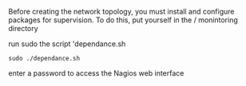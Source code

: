 Before creating the network topology, you must install and configure packages for supervision.
To do this, put yourself in the / monintoring directory

run sudo the script 'dependance.sh

  
  `sudo ./dependance.sh`

  enter a password to access the Nagios web interface

  
